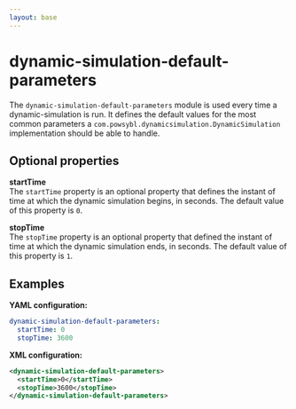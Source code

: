 ```yaml
---
layout: base
--- 
```


# dynamic-simulation-default-parameters
The `dynamic-simulation-default-parameters` module is used every time a dynamic-simulation is run. It defines the default values for the most common parameters a `com.powsybl.dynamicsimulation.DynamicSimulation` implementation should be able to handle. 

## Optional properties

**startTime**  
The `startTime` property is an optional property that defines the instant of time at which the dynamic simulation begins, in seconds. The default value of this property is `0`.

**stopTime**  
The `stopTime` property is an optional property that defined the instant of time at which the dynamic simulation ends, in seconds. The default value of this property is `1`.

## Examples

**YAML configuration:**
```yaml
dynamic-simulation-default-parameters:
  startTime: 0
  stopTime: 3600
```

**XML configuration:**
```xml
<dynamic-simulation-default-parameters>
  <startTime>0</startTime>
  <stopTime>3600</stopTime>
</dynamic-simulation-default-parameters>
```
